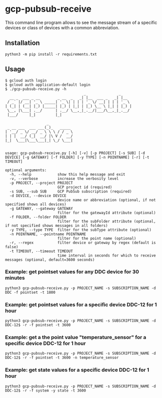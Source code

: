 # gcp-pubsub-receive

This command line program allows to see the message stream of a specific devices or class of devices with a common abbreviation.

## Installation

`python3 -m pip install -r requirements.txt`

## Usage

```
$ gcloud auth login
$ gcloud auth application-default login
$ ./gcp-pubsub-receive.py -h
                                    _               _     
  __ _  ___ _ __        _ __  _   _| |__  ___ _   _| |__  
 / _` |/ __| '_ \ _____| '_ \| | | | '_ \/ __| | | | '_ \ 
| (_| | (__| |_) |_____| |_) | |_| | |_) \__ \ |_| | |_) |
 \__, |\___| .__/      | .__/ \__,_|_.__/|___/\__,_|_.__/ 
 |___/     |_|         |_|                                

                   _           
 _ __ ___  ___ ___(_)_   _____ 
| '__/ _ \/ __/ _ \ \ \ / / _ \
| | |  __/ (_|  __/ |\ V /  __/
|_|  \___|\___\___|_| \_/ \___|
                               

usage: gcp-pubsub-receive.py [-h] [-v] [-p PROJECT] [-s SUB] [-d DEVICE] [-g GATEWAY] [-f FOLDER] [-y TYPE] [-n POINTNAME] [-r] [-t TIMEOUT]

optional arguments:
  -h, --help            show this help message and exit
  -v, --verbose         increase the verbosity level
  -p PROJECT, --project PROJECT
                        GCP project id (required)
  -s SUB, --sub SUB     GCP PubSub subscription (required)
  -d DEVICE, --device DEVICE
                        device name or abbreviation (optional, if not specified shows all devices)
  -g GATEWAY, --gateway GATEWAY
                        filter for the gatewayId attribute (optional)
  -f FOLDER, --folder FOLDER
                        filter for the subFolder attribute (optional, if not specified shows messages in all folders)
  -y TYPE, --type TYPE  filter for the subType attribute (optional)
  -n POINTNAME, --pointname POINTNAME
                        filter for the point name (optional)
  -r, --regex           filter device or gateway by regex (default is false)
  -t TIMEOUT, --timeout TIMEOUT
                        time interval in seconds for which to receive messages (optional, default=3600 seconds)
```

### Example: get pointset values for any DDC device for 30 minutes 

```
python3 gcp-pubsub-receive.py -p PROJECT_NAME -s SUBSCRIPTION_NAME -d DDC -f pointset -t 1800
```

### Example: get pointset values for a specific device DDC-12 for 1 hour

```
python3 gcp-pubsub-receive.py -p PROJECT_NAME -s SUBSCRIPTION_NAME -d DDC-12$ -r -f pointset -t 3600
```

### Example: get a the point value "temperature_sensor" for a specific device DDC-12 for 1 hour

```
python3 gcp-pubsub-receive.py -p PROJECT_NAME -s SUBSCRIPTION_NAME -d DDC-12$ -r -f pointset -t 3600 -n temperature_sensor
```

### Example: get state values for a specific device DDC-12 for 1 hour

```
python3 gcp-pubsub-receive.py -p PROJECT_NAME -s SUBSCRIPTION_NAME -d DDC-12$ -r -f system -y state -t 3600
```
